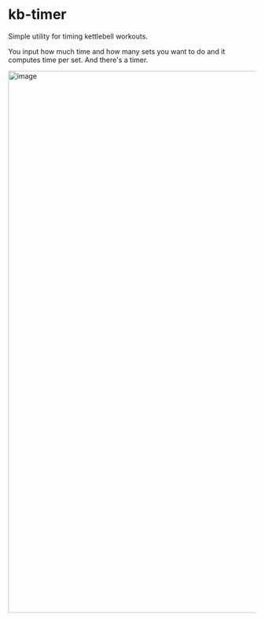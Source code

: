 # kb-timer

Simple utility for timing kettlebell workouts.

You input how much time and how many sets you want to do and it computes time per set. And there's a timer.

<img width="1103" alt="image" src="https://github.com/user-attachments/assets/a6540393-3711-4208-99f8-ee76ce82092f" />
